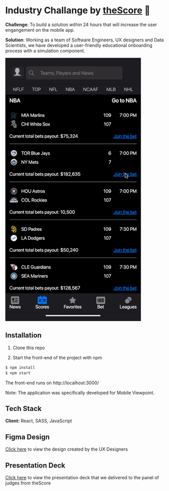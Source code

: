 
# Industry Challange by [theScore](https://www.thescore.com/)  🏅 

**Challenge**: To build a solution within 24 hours that will increase the user engangement on the mobile app.

**Solution**:  Working as a team of Software Engineers, UX designers and Data Scientists, we have developed a user-friendly educational onboarding process with a simulation component.


![Demo](./src/assets/images/Score-Industry-Project.gif)
## Installation

1. Clone this repo

2. Start the front-end of the project with npm

```bash
$ npm install
$ npm start
```

The front-end runs on http://localhost:3000/

Note: The application was specifically developed for Mobile Viewpoint.
## Tech Stack

**Client:** React, SASS, JavaScript


## Figma Design

[Click here](https://www.figma.com/file/9pNarftWP27W97Xsrsz9NU/Hackathon?type=design&node-id=2-676&t=kkIOjGYkaq3AMGi1-0) to view the design created by the UX Designers
## Presentation Deck

[Click here](https://drive.google.com/file/d/19pSa8fPn1JO_k2hww7VwXH7r2Upr2nQy/view?usp=sharing) to view the presentation deck that we delivered to the panel of judges from theScore
